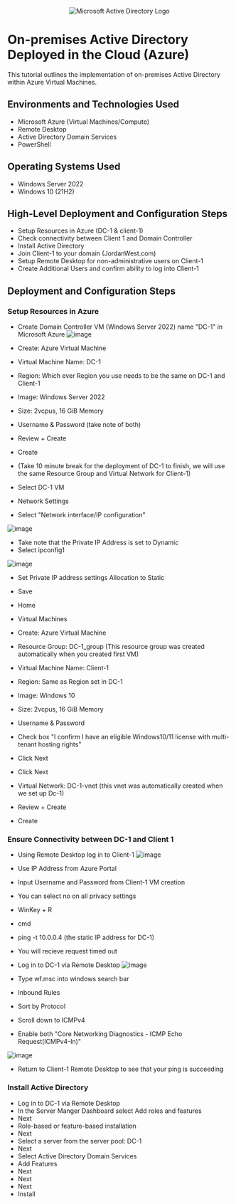 <p align="center">
<img src="https://i.imgur.com/pU5A58S.png" alt="Microsoft Active Directory Logo"/>
</p>

<h1>On-premises Active Directory Deployed in the Cloud (Azure)</h1>
This tutorial outlines the implementation of on-premises Active Directory within Azure Virtual Machines.<br />

<h2>Environments and Technologies Used</h2>

- Microsoft Azure (Virtual Machines/Compute)
- Remote Desktop
- Active Directory Domain Services
- PowerShell

<h2>Operating Systems Used </h2>

- Windows Server 2022
- Windows 10 (21H2)

<h2>High-Level Deployment and Configuration Steps</h2>

- Setup Resources in Azure (DC-1 & client-1)
- Check connectivity between Client 1 and Domain Controller
- Install Active Directory
- Join Client-1 to your domain (JordanWest.com)
- Setup Remote Desktop for non-administrative users on Client-1
- Create Additional Users and confirm ability to log into Client-1

<h2>Deployment and Configuration Steps</h2>
<h3>Setup Resources in Azure</h3>

- Create Domain Controller VM (Windows Server 2022) name "DC-1" in Microsoft Azure
![image](https://github.com/JordanDanielWest/Configure-Active-Directory-with-Azure-VM/assets/96628562/c082a50f-5eaf-4789-8075-69af0ac17e37)

- Create: Azure Virtual Machine
- Virtual Machine Name: DC-1
- Region: Which ever Region you use needs to be the same on DC-1 and Client-1
- Image: Windows Server 2022
- Size: 2vcpus, 16 GiB Memory
- Username & Password (take note of both)
- Review + Create
- Create
- (Take 10 minute break for the deployment of DC-1 to finish, we will use the same Resource Group and Virtual Network for Client-1)
- Select DC-1 VM
- Network Settings
- Select "Network interface/IP configuration"

![image](https://github.com/JordanDanielWest/Configure-Active-Directory-with-Azure-VM/assets/96628562/26d5f969-5d22-4fef-8ed8-f4ca9a105fa4)

- Take note that the Private IP Address is set to Dynamic
- Select ipconfig1

![image](https://github.com/JordanDanielWest/Configure-Active-Directory-with-Azure-VM/assets/96628562/86001b7c-1064-4124-b402-7398b5a22d62)

- Set Private IP address settings Allocation to Static
- Save

- Home
- Virtual Machines
- Create: Azure Virtual Machine
- Resource Group: DC-1_group (This resource group was created automatically when you created first VM)
- Virtual Machine Name: Client-1
- Region: Same as Region set in DC-1
- Image: Windows 10
- Size: 2vcpus, 16 GiB Memory
- Username & Password
- Check box "I confirm I have an eligible Windows10/11 license with multi-tenant hosting rights"
- Click Next
- Click Next
- Virtual Network: DC-1-vnet (this vnet was automatically created when we set up Dc-1)
- Review + Create
- Create

<h3>Ensure Connectivity between DC-1 and Client 1</h3>

- Using Remote Desktop log in to Client-1
![image](https://github.com/JordanDanielWest/Configure-Active-Directory-with-Azure-VM/assets/96628562/fc611c98-3283-49ca-8f54-91822d5bb2af)

- Use IP Address from Azure Portal
- Input Username and Password from Client-1 VM creation
- You can select no on all privacy settings
- WinKey + R
- cmd
- ping -t 10.0.0.4 (the static IP address for DC-1)
- You will recieve request timed out
- Log in to DC-1 via Remote Desktop
![image](https://github.com/JordanDanielWest/Configure-Active-Directory-with-Azure-VM/assets/96628562/0e3cb3ea-16bf-480f-bd20-5f3a0e6ed705)

- Type wf.msc into windows search bar
- Inbound Rules
- Sort by Protocol
- Scroll down to ICMPv4
- Enable both "Core Networking Diagnostics - ICMP Echo Request(ICMPv4-In)"

![image](https://github.com/JordanDanielWest/Configure-Active-Directory-with-Azure-VM/assets/96628562/8c52f05b-f960-4e3a-90a7-bb666668bd16)

- Return to Client-1 Remote Desktop to see that your ping is succeeding

<h3>Install Active Directory</h3>

- Log in to DC-1 via Remote Desktop
- In the Server Manger Dashboard select Add roles and features
- Next
- Role-based or feature-based installation
- Next
- Select a server from the server pool: DC-1
- Next
- Select Active Directory Domain Services
- Add Features
- Next
- Next
- Next
- Install


</p>
<br />
